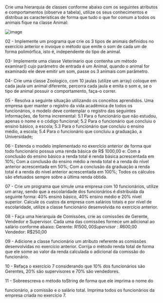 Crie uma hierarquia de classes conforme abaixo com os seguintes atributos e
comportamentos (observe a tabela), utilize os seus conhecimentos e distribua as
características de forma que tudo o que for comum a todos os animais fique na
classe Animal:

![image](https://github.com/user-attachments/assets/a8eb885d-acc1-4dd9-baa7-b1fd9338bef8)

02 - Implemente um programa que crie os 3 tipos de animais definidos
no exercício anterior e invoque o método que emite o som de
cada um de forma polimórfica, isto é, independente do tipo de
animal.

03- Implemente uma classe Veterinario que contenha um método
examinar() cujo parâmetro de entrada é um Animal, quando o
animal for examinado ele deve emitir um som, passe os 3 animais
com parâmetro.

04- Crie uma classe Zoologico, com 10 jaulas (utilize um array)
coloque em cada jaula um animal diferente, percorra cada jaula e
emita o som e, se o tipo de animal possuir o comportamento,
faça-o correr.

05 - Resolva a seguinte situação utilizando os conceitos aprendidos.
Uma empresa quer manter o registro da vida acadêmica de todos os
funcionários, o modelo deve contemplar o registro das seguintes
informações, de forma incremental:
5.1 Para o funcionário que não estudou, apenas o nome e o código
funcional;
5.2 Para o funcionário que concluiu o ensino básico, a escola;
5.3 Para o funcionário que concluiu o ensino médio, a escola;
5.4 Para o funcionário que concluiu a graduação, a Universidade;

06 - Estenda o modelo implementado no exercício anterior de forma que
todo funcionário possua uma renda básica de R$ 1000,00 e:
Com a conclusão do ensino básico a renda total é renda básica
acrescentada em 10%;
Com a conclusão do ensino médio a renda total é a renda do
nível anterior acrescentada em 50%;
Com a conclusão da graduação a renda total é a renda do nível
anterior acrescentada em 100%;
Todos os cálculos são efetuados sempre sobre a última renda
obtida.

07 - Crie um programa que simule uma empresa com 10 funcionários,
utilize um array, sendo que a escolaridade dos funcionários é
distribuída da seguinte forma:
40% ensino básico, 40% ensino médio e 20% nível superior. Calcule
os custos da empresa com salários totais e por nível de escolaridade,
utilize a classe funcionário desenvolvida no exercício anterior.

08 - Faça uma hierarquia de Comissões, crie as comissões de Gerente,
Vendedor e Supervisor. Cada uma das comissões fornece um
adicional ao salário conforme abaixo:
Gerente: R$1500,00
Supervisor: R$600,00
Vendedor: R$250,00

09 - Adicione a classe funcionário um atributo referente as comissões
desenvolvidas no exercício anterior. Corrija o método renda total de
forma que ele some ao valor da renda calculada o adicional da
comissão do funcionário.

10 - Refaça o exercício 7 considerando que 10% dos funcionários são
Gerentes, 20% são supervisores e 70% são vendedores.

11 - Sobreescreva o método toString de forma que ele imprima o nome do

funcionário, a comissão e o salário total. Imprima todos os
funcionários da empresa criada no exercício 7.




